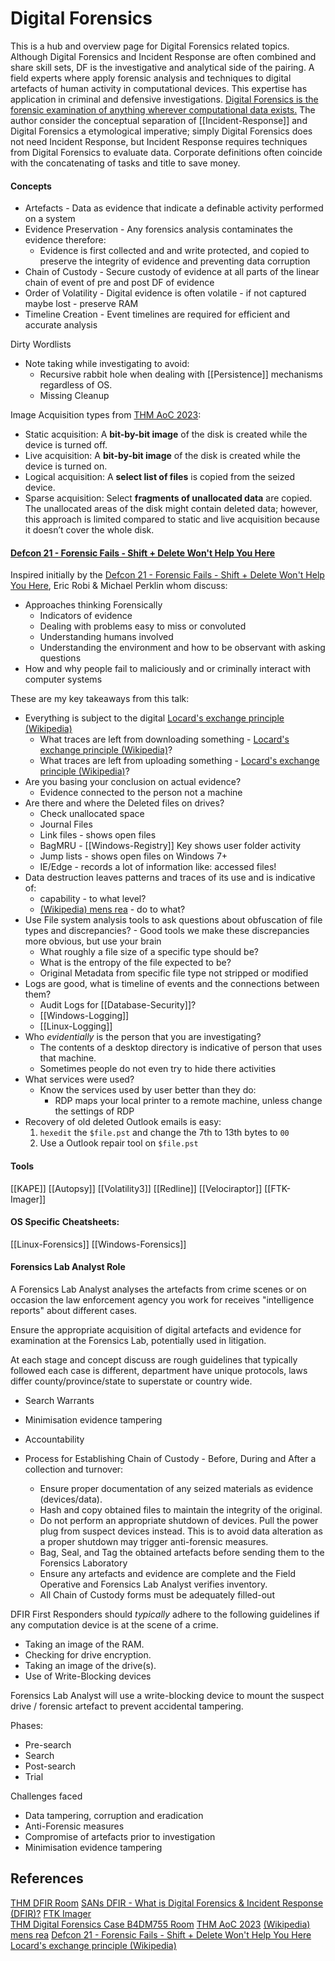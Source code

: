 # Digital Forensics

This is a hub and overview page for Digital Forensics related topics. Although Digital Forensics and Incident Response are often combined and share skill sets, DF is the investigative and analytical side of the pairing. A field experts where apply forensic analysis and techniques to digital artefacts of human activity in computational devices. This expertise has application in criminal and defensive investigations. [Digital Forensics is the forensic examination of anything wherever computational data exists.](https://www.youtube.com/watch?v=ehxJZAGUaxY) The author consider the conceptual separation of [[Incident-Response]] and Digital Forensics a etymological imperative; simply Digital Forensics does not need Incident Response, but Incident Response requires techniques from Digital Forensics to evaluate data. Corporate definitions often coincide with the concatenating of tasks and title to save money.


#### Concepts

- Artefacts - Data as evidence that indicate a definable activity performed on a system
- Evidence Preservation - Any forensics analysis contaminates the evidence therefore:
	- Evidence is first collected and and write protected, and copied to preserve the integrity of evidence and preventing data corruption
- Chain of Custody - Secure custody of evidence at all parts of the linear chain of event of pre and post DF of evidence 
- Order of Volatility - Digital evidence is often volatile - if not captured maybe lost -  preserve RAM
- Timeline Creation - Event timelines are required for efficient and accurate analysis

Dirty Wordlists
- Note taking while investigating to avoid:
	- Recursive rabbit hole when dealing with [[Persistence]] mechanisms regardless of OS. 
	- Missing Cleanup

Image Acquisition types from [THM AoC 2023](https://tryhackme.com/room/adventofcyber2023): 
- Static acquisition: A **bit-by-bit image** of the disk is created while the device is turned off.
- Live acquisition: A **bit-by-bit image** of the disk is created while the device is turned on.
- Logical acquisition: A **select list of files** is copied from the seized device.
- Sparse acquisition: Select **fragments of unallocated data** are copied. The unallocated areas of the disk might contain deleted data; however, this approach is limited compared to static and live acquisition because it doesn’t cover the whole disk.

####  [Defcon 21 - Forensic Fails - Shift + Delete Won't Help You Here](https://www.youtube.com/watch?v=NG9Cg_vBKOg)

Inspired initially by the [Defcon 21 - Forensic Fails - Shift + Delete Won't Help You Here](https://www.youtube.com/watch?v=NG9Cg_vBKOg), Eric Robi & Michael Perklin whom discuss:
- Approaches thinking Forensically 
	- Indicators of evidence
	- Dealing with problems easy to miss or convoluted
	- Understanding humans involved
	- Understanding the environment and how to be observant with asking questions 
- How and why people fail to maliciously and or criminally interact with computer systems 

These are my key takeaways from this talk:
- Everything is subject to the digital [Locard's exchange principle (Wikipedia)](https://en.wikipedia.org/wiki/Locard%27s_exchange_principle)
	- What traces are left from downloading something - [Locard's exchange principle (Wikipedia)](https://en.wikipedia.org/wiki/Locard%27s_exchange_principle)?
	- What traces are left from uploading something - [Locard's exchange principle (Wikipedia)](https://en.wikipedia.org/wiki/Locard%27s_exchange_principle)?
- Are you basing your conclusion on actual evidence?
	- Evidence connected to the person not a machine
- Are there and where the Deleted files on drives?
	- Check unallocated space 
	- Journal Files 
	- Link files - shows open files
	- BagMRU - [[Windows-Registry]] Key  shows user folder activity
	- Jump lists - shows open files on Windows 7+
	- IE/Edge - records a lot of information like: accessed files!
- Data destruction leaves patterns and traces of its use and is indicative of:
	- capability - to what level?
	- [(Wikipedia) mens rea](https://en.wikipedia.org/wiki/Mens_rea) - do to what?
- Use File system analysis tools to ask questions about obfuscation of file types and discrepancies? - Good tools we make these discrepancies more obvious, but use your brain
	- What roughly a file size of a specific type should be?
	- What is the entropy of the file expected to be?
	- Original Metadata from specific file type not stripped or modified  
- Logs are good, what is timeline of events and the connections between them? 
	- Audit Logs for [[Database-Security]]?
	- [[Windows-Logging]]
	- [[Linux-Logging]]
- Who *evidentially* is the person that you are investigating?
	- The contents of a desktop directory is indicative of person that uses that machine. 
	- Sometimes people do not even try to hide there activities
- What services were used? 
	- Know the services used by user better than they do:
		- RDP maps your local printer to a remote machine, unless change the settings of RDP
- Recovery of old deleted Outlook emails is easy:
	1. `hexedit` the `$file.pst` and change the 7th to 13th bytes to `00`
	2. Use a Outlook repair tool on `$file.pst`

#### Tools

[[KAPE]]
[[Autopsy]]
[[Volatility3]]
[[Redline]]
[[Velociraptor]]
[[FTK-Imager]]


#### OS Specific Cheatsheets:

[[Linux-Forensics]]
[[Windows-Forensics]]

#### Forensics Lab Analyst Role

A Forensics Lab Analyst analyses the artefacts from crime scenes or on occasion the law enforcement agency you work for receives "intelligence reports" about different cases.

Ensure the appropriate acquisition of digital artefacts and evidence for examination at the Forensics Lab, potentially used in litigation.

At each stage and concept discuss are rough guidelines that typically followed each case is different, department have unique protocols, laws differ county/province/state to superstate or country wide.

- Search Warrants

- Minimisation evidence tampering
- Accountability 
- Process for Establishing Chain of Custody - Before, During and After a collection and turnover:
	- Ensure proper documentation of any seized materials as evidence (devices/data).
	- Hash and copy obtained files to maintain the integrity of the original.
	- Do not perform an appropriate shutdown of devices. Pull the power plug from suspect devices instead. This is to avoid data alteration as a proper shutdown may trigger anti-forensic measures.
	- Bag, Seal, and Tag the obtained artefacts before sending them to the Forensics Laboratory
	 - Ensure any artefacts and evidence are complete and the Field Operative and Forensics Lab Analyst verifies inventory.
	 - All Chain of Custody forms must be adequately filled-out

DFIR First Responders should *typically* adhere to the following guidelines if any computation device is at the scene of a crime.
- Taking an image of the RAM.
- Checking for drive encryption.
- Taking an image of the drive(s).
- Use of Write-Blocking devices


Forensics Lab Analyst will use a write-blocking device to mount the suspect drive / forensic 
artefact to prevent accidental tampering.

Phases:
- Pre-search
- Search
- Post-search
- Trial

Challenges faced
- Data tampering, corruption and eradication
- Anti-Forensic measures
- Compromise of artefacts prior to investigation
- Minimisation evidence tampering

## References

[THM DFIR Room](https://tryhackme.com/room/introductoryroomdfirmodule)
[SANs DFIR - What is Digital Forensics & Incident Response (DFIR)?](https://www.youtube.com/watch?v=ehxJZAGUaxY)
[FTK Imager](https://www.exterro.com/ftk-imager)  
[THM Digital Forensics Case B4DM755 Room](https://tryhackme.com/room/caseb4dm755)
[THM AoC 2023](https://tryhackme.com/room/adventofcyber2023)
[(Wikipedia) mens rea](https://en.wikipedia.org/wiki/Mens_rea)
[Defcon 21 - Forensic Fails - Shift + Delete Won't Help You Here](https://www.youtube.com/watch?v=NG9Cg_vBKOg)
[Locard's exchange principle (Wikipedia)](https://en.wikipedia.org/wiki/Locard%27s_exchange_principle)